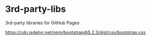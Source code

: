 # 3rd-party-libs
3rd-party libraries for GitHub Pages

https://cdn.jsdelivr.net/npm/bootstrap@5.2.3/dist/css/bootstrap.css
